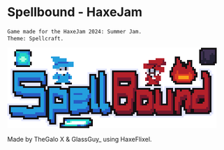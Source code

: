# Spellbound - HaxeJam
    Game made for the HaxeJam 2024: Summer Jam. 
    Theme: Spellcraft.

![Spellbound logo](https://raw.githubusercontent.com/TheGaloXx/Spellbound-HaxeJam/main/assets/images/menu/logo.png?token=GHSAT0AAAAAACPLFOUKGL2ZY4ABJSGM62FYZTNDFQA)

Made by TheGalo X & GlassGuy_ using HaxeFlixel.